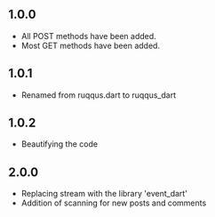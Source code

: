 ## 1.0.0

- All POST methods have been added.
- Most GET methods have been added.

## 1.0.1

- Renamed from ruqqus.dart to ruqqus_dart

## 1.0.2

- Beautifying the code

## 2.0.0

- Replacing stream with the library 'event_dart'
- Addition of scanning for new posts and comments
